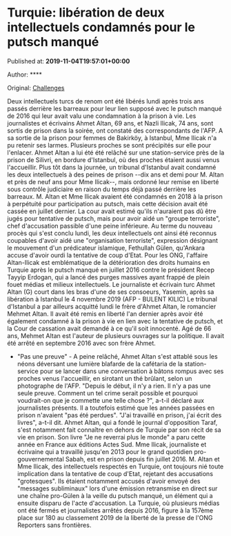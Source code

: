
# Turquie: libération de deux intellectuels condamnés pour le putsch manqué

Published at: **2019-11-04T19:57:01+00:00**

Author: ****

Original: [Challenges](https://www.challenges.fr/monde/turquie-liberation-de-deux-intellectuels-condamnes-pour-le-putsch-manque_683130)

Deux intellectuels turcs de renom ont été libérés lundi après trois ans passés derrière les barreaux pour leur lien supposé avec le putsch manqué de 2016 qui leur avait valu une condamnation à la prison à vie.
Les journalistes et écrivains Ahmet Altan, 69 ans, et Nazli Ilicak, 74 ans, sont sortis de prison dans la soirée, ont constaté des correspondants de l'AFP.
A sa sortie de la prison pour femmes de Bakirköy, à Istanbul, Mme Ilicak n'a pu retenir ses larmes. Plusieurs proches se sont précipités sur elle pour l'enlacer. Ahmet Altan a lui été été relâché sur une station-service près de la prison de Silivri, en bordure d'Istanbul, où des proches étaient aussi venus l'accueillir.
Plus tôt dans la journée, un tribunal d'Istanbul avait condamné les deux intellectuels à des peines de prison --dix ans et demi pour M. Altan et près de neuf ans pour Mme Ilicak--, mais ordonné leur remise en liberté sous contrôle judiciaire en raison du temps déjà passé derrière les barreaux.
M. Altan et Mme Ilicak avaient été condamnés en 2018 à la prison à perpétuité pour participation au putsch, mais cette décision avait été cassée en juillet dernier. La cour avait estimé qu'ils n'auraient pas dû être jugés pour tentative de putsch, mais pour avoir aidé un "groupe terroriste", chef d'accusation passible d'une peine inférieure.
Au terme du nouveau procès qui s'est conclu lundi, les deux intellectuels ont ainsi été reconnus coupables d'avoir aidé une "organisation terroriste", expression désignant le mouvement d'un prédicateur islamique, Fethullah Gülen, qu'Ankara accuse d'avoir ourdi la tentative de coup d'Etat.
Pour les ONG, l'affaire Altan-Ilicak est emblématique de la détérioration des droits humains en Turquie après le putsch manqué en juillet 2016 contre le président Recep Tayyip Erdogan, qui a lancé des purges massives ayant frappé de plein fouet médias et milieux intellectuels.
Le journaliste et écrivain turc Ahmet Altan (G) court dans les bras d'une de ses consoeurs, Yasemin, après sa libération à Istanbul le 4 novembre 2019 (AFP - BULENT KILIC)
Le tribunal d'Istanbul a par ailleurs acquitté lundi le frère d'Ahmet Altan, le romancier Mehmet Altan. Il avait été remis en liberté l'an dernier après avoir été également condamné à la prison à vie en lien avec la tentative de putsch, et la Cour de cassation avait demandé à ce qu'il soit innocenté.
Agé de 66 ans, Mehmet Altan est l'auteur de plusieurs ouvrages sur la politique. Il avait été arrêté en septembre 2016 avec son frère Ahmet.
- "Pas une preuve" -
A peine relâché, Ahmet Altan s'est attablé sous les néons déversant une lumière blafarde de la cafétaria de la station-service pour se lancer dans une conversation à bâtons rompus avec ses proches venus l'accueillir, en sirotant un thé brûlant, selon un photographe de l'AFP.
"Depuis le début, il n'y a rien. Il n'y a pas une seule preuve. Comment un tel crime serait possible et pourquoi voudrait-on que je commette une telle chose ?", a-t-il déclaré aux journalistes présents.
Il a toutefois estimé que les années passées en prison n'avaient "pas été perdues". "J'ai travaillé en prison, j'ai écrit des livres", a-t-il dit.
Ahmet Altan, qui a fondé le journal d'opposition Taraf, s'est notamment fait connaître en dehors de Turquie par son récit de sa vie en prison. Son livre "Je ne reverrai plus le monde" a paru cette année en France aux éditions Actes Sud.
Mme Ilicak, journaliste et écrivaine qui a travaillé jusqu'en 2013 pour le grand quotidien pro-gouvernemental Sabah, est en prison depuis fin juillet 2016.
M. Altan et Mme Ilicak, des intellectuels respectés en Turquie, ont toujours nié toute implication dans la tentative de coup d'Etat, rejetant des accusations "grotesques".
Ils étaient notamment accusés d'avoir envoyé des "messages subliminaux" lors d'une émission retransmise en direct sur une chaîne pro-Gülen à la veille du putsch manqué, un élément qui a ensuite disparu de l'acte d'accusation.
La Turquie, où plusieurs médias ont été fermés et journalistes arrêtés depuis 2016, figure à la 157ème place sur 180 au classement 2019 de la liberté de la presse de l'ONG Reporters sans frontières.
